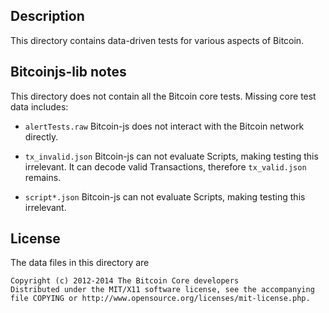 ## Description

This directory contains data-driven tests for various aspects of Bitcoin.

## Bitcoinjs-lib notes

This directory does not contain all the Bitcoin core tests.
Missing core test data includes:

-   `alertTests.raw`
    Bitcoin-js does not interact with the Bitcoin network directly.

-   `tx_invalid.json`
    Bitcoin-js can not evaluate Scripts, making testing this irrelevant.
    It can decode valid Transactions, therefore `tx_valid.json` remains.

-   `script*.json`
    Bitcoin-js can not evaluate Scripts, making testing this irrelevant.

## License

The data files in this directory are

    Copyright (c) 2012-2014 The Bitcoin Core developers
    Distributed under the MIT/X11 software license, see the accompanying
    file COPYING or http://www.opensource.org/licenses/mit-license.php.
